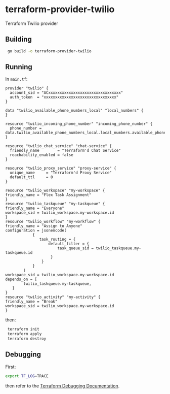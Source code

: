 # terraform-provider-twilio
Terraform Twilio provider

## Building

```bash
 go build -o terraform-provider-twilio
```

## Running

In `main.tf`:
```hcl-terraform
provider "twilio" {
  account_sid = "ACxxxxxxxxxxxxxxxxxxxxxxxxxxxxxxxx"
  auth_token  = "xxxxxxxxxxxxxxxxxxxxxxxxxxxxxxxx"
}

data "twilio_available_phone_numbers_local" "local_numbers" {
}

resource "twilio_incoming_phone_number" "incoming_phone_number" {
  phone_number = data.twilio_available_phone_numbers_local.local_numbers.available_phone_numbers[0].phone_number
}

resource "twilio_chat_service" "chat-service" {
  friendly_name        = "Terraform'd Chat Service"
  reachability_enabled = false
}

resource "twilio_proxy_service" "proxy-service" {
  unique_name     = "Terraform'd Proxy Service"
  default_ttl     = 0
}

resource "twilio_workspace" "my-workspace" {
friendly_name = "Flex Task Assignment"
}
resource "twilio_taskqueue" "my-taskqueue" {
friendly_name = "Everyone"
workspace_sid = twilio_workspace.my-workspace.id
}
resource "twilio_workflow" "my-workflow" {
friendly_name = "Assign to Anyone"
configuration = jsonencode(
            {
               task_routing = {
                   default_filter = {
                       task_queue_sid = twilio_taskqueue.my-taskqueue.id
                    }
                }
            }
        )
workspace_sid = twilio_workspace.my-workspace.id
depends_on = [
        twilio_taskqueue.my-taskqueue,
   ]
}
resource "twilio_activity" "my-activity" {
friendly_name = "Break"
workspace_sid = twilio_workspace.my-workspace.id
}

```
then:
```bash
 terraform init
 terraform apply
 terraform destroy
```

## Debugging
First:
```bash
export TF_LOG=TRACE
```
then refer to the [Terraform Debugging Documentation](https://www.terraform.io/docs/internals/debugging.html).